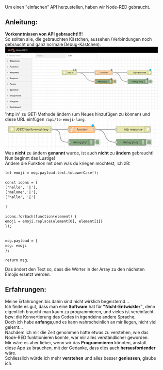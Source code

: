 Um einen "einfachen" API herzustellen, haben wir Node-RED gebraucht.

Anleitung:
---
 **Vorkenntnissen von API gebraucht!!!!**  
So sollten alle, die gebrauchten Kästchen, aussehen (Verbindungen noch gebraucht und ganz normale Debug-Kästchen):
![img.png](img.png)
'http in' zu GET-Methode ändern (um Neues hinzufügen zu können) und diese URL einfügen `/api/to-emoji-lang`.
![img_1.png](img_1.png)
Was **nicht** zu ändern **genannt** wurde, ist auch **nicht** zu **ändern** gebraucht!
Nun beginnt das Lustige!  
Ändere die Funktion mit dem was du kriegen möchtest, ich zB:
  
```
let emoji = msg.payload.text.toLowerCase();

const icons = [
['hello', '👋'],
['melone','🍈'],
['hallo', '👋']

]

icons.forEach(function(element) {
emoji = emoji.replace(element[0], element[1])    
});


msg.payload = {
msg: emoji
};

return msg;
```
Das ändert den Text so, dass die Wörter in der Array zu den nächsten Emojis ersetzt werden.

Erfahrungen:
---
Meine Erfahrungen bis dahin sind nicht wirklich begeisternd...  
Ich finde es gut, dass man eine **Software** hat für **"Nicht-Entwickler"**, denn eigentlich braucht man kaum zu programmieren, und vieles ist vereinfacht bzw: die Konvertierung des Codes in irgendeine andere Sprache.  
Doch ich habe **anfangs**,und es kann wahrscheinlich an mir liegen, nicht viel gelernt...  
Nachdem ich mir die Zeit genommen hatte etwas zu verstehen, wie das Node-RED funktionieren könnte, war mir alles verständlicher geworden.  
Mir wäre es aber lieber, wenn wir das **Programmieren** könnten, anstatt diese App zu brauchen, mit der Gedanke, dass dies auch **herausfordender** wäre.  
Schliesslich würde ich mehr **verstehen** und alles besser **geniessen**, glaube ich.
